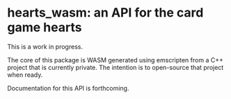 # hearts_wasm: an API for the card game hearts

This is a work in progress.

The core of this package is WASM generated using emscripten
from a C++ project that is currently private. The intention
is to open-source that project when ready.

Documentation for this API is forthcoming.
